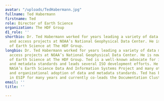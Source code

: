 ```yaml
---
avatar: "/uploads/TedHabermann.jpg"
fullname: Ted Habermann
firstname: Ted
role: Director of Earth Science
organization: The HDF Group
d1_role: ''
shortbio: Dr. Ted Habermann worked for years leading a variety of data management
  and access projects at NOAA’s National Geophysical Data Center. He is now the Director
  of Earth Science at The HDF Group.
longbio: Dr. Ted Habermann worked for years leading a variety of data management and
  access projects at NOAA’s National Geophysical Data Center. He is now the Director
  of Earth Science at The HDF Group. Ted is a well-known advocate for integrated data
  and metadata standards and leads several ISO development efforts. He works with
  NASA’s Earth Science Data And Information Systems Project and many others on technical
  and organizational adoption of data and metadata standards. Ted has been active
  in ESIP for many years and currently co-leads the Documentation Cluster.
email: ''
title: ''

---
```

